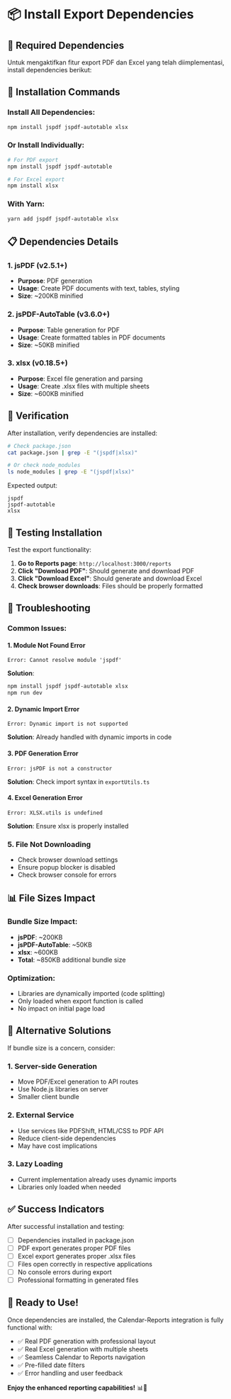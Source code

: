 # 📦 Install Export Dependencies

## 🎯 Required Dependencies

Untuk mengaktifkan fitur export PDF dan Excel yang telah diimplementasi, install dependencies berikut:

## 🚀 Installation Commands

### Install All Dependencies:
```bash
npm install jspdf jspdf-autotable xlsx
```

### Or Install Individually:
```bash
# For PDF export
npm install jspdf jspdf-autotable

# For Excel export  
npm install xlsx
```

### With Yarn:
```bash
yarn add jspdf jspdf-autotable xlsx
```

## 📋 Dependencies Details

### 1. **jsPDF** (v2.5.1+)
- **Purpose**: PDF generation
- **Usage**: Create PDF documents with text, tables, styling
- **Size**: ~200KB minified

### 2. **jsPDF-AutoTable** (v3.6.0+)
- **Purpose**: Table generation for PDF
- **Usage**: Create formatted tables in PDF documents
- **Size**: ~50KB minified

### 3. **xlsx** (v0.18.5+)
- **Purpose**: Excel file generation and parsing
- **Usage**: Create .xlsx files with multiple sheets
- **Size**: ~600KB minified

## 🔧 Verification

After installation, verify dependencies are installed:

```bash
# Check package.json
cat package.json | grep -E "(jspdf|xlsx)"

# Or check node_modules
ls node_modules | grep -E "(jspdf|xlsx)"
```

Expected output:
```
jspdf
jspdf-autotable
xlsx
```

## 🎯 Testing Installation

Test the export functionality:

1. **Go to Reports page**: `http://localhost:3000/reports`
2. **Click "Download PDF"**: Should generate and download PDF
3. **Click "Download Excel"**: Should generate and download Excel
4. **Check browser downloads**: Files should be properly formatted

## 🐛 Troubleshooting

### Common Issues:

#### 1. **Module Not Found Error**
```
Error: Cannot resolve module 'jspdf'
```
**Solution**: 
```bash
npm install jspdf jspdf-autotable xlsx
npm run dev
```

#### 2. **Dynamic Import Error**
```
Error: Dynamic import is not supported
```
**Solution**: Already handled with dynamic imports in code

#### 3. **PDF Generation Error**
```
Error: jsPDF is not a constructor
```
**Solution**: Check import syntax in `exportUtils.ts`

#### 4. **Excel Generation Error**
```
Error: XLSX.utils is undefined
```
**Solution**: Ensure xlsx is properly installed

### 5. **File Not Downloading**
- Check browser download settings
- Ensure popup blocker is disabled
- Check browser console for errors

## 📊 File Sizes Impact

### Bundle Size Impact:
- **jsPDF**: ~200KB
- **jsPDF-AutoTable**: ~50KB  
- **xlsx**: ~600KB
- **Total**: ~850KB additional bundle size

### Optimization:
- Libraries are dynamically imported (code splitting)
- Only loaded when export function is called
- No impact on initial page load

## 🔄 Alternative Solutions

If bundle size is a concern, consider:

### 1. **Server-side Generation**
- Move PDF/Excel generation to API routes
- Use Node.js libraries on server
- Smaller client bundle

### 2. **External Service**
- Use services like PDFShift, HTML/CSS to PDF API
- Reduce client-side dependencies
- May have cost implications

### 3. **Lazy Loading**
- Current implementation already uses dynamic imports
- Libraries only loaded when needed

## ✅ Success Indicators

After successful installation and testing:

- [ ] Dependencies installed in package.json
- [ ] PDF export generates proper PDF files
- [ ] Excel export generates proper .xlsx files
- [ ] Files open correctly in respective applications
- [ ] No console errors during export
- [ ] Professional formatting in generated files

## 🎉 Ready to Use!

Once dependencies are installed, the Calendar-Reports integration is fully functional with:

- ✅ Real PDF generation with professional layout
- ✅ Real Excel generation with multiple sheets
- ✅ Seamless Calendar to Reports navigation
- ✅ Pre-filled date filters
- ✅ Error handling and user feedback

**Enjoy the enhanced reporting capabilities!** 📊🚀
